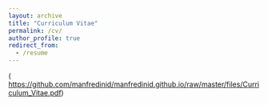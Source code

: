 ```yaml
---
layout: archive
title: "Curriculum Vitae"
permalink: /cv/
author_profile: true
redirect_from:
  - /resume
---
```



( https://github.com/manfredinid/manfredinid.github.io/raw/master/files/Curriculum_Vitae.pdf)






